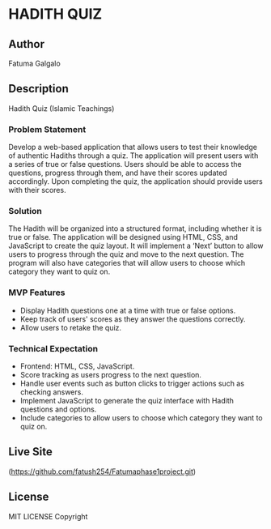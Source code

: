 # HADITH QUIZ

## Author

Fatuma Galgalo

## Description 

Hadith Quiz (Islamic Teachings)

### Problem Statement

Develop a web-based application that allows users to test their knowledge of authentic Hadiths through a quiz. The application will present users with a series of true or false questions. Users should be able to access the questions, progress through them, and have their scores updated accordingly. Upon completing the quiz, the application should provide users with their scores.

### Solution

The Hadith will be organized into a structured format, including whether it is true or false. The application will be designed using HTML, CSS, and JavaScript to create the quiz layout. It will implement a ‘Next’ button to allow users to progress through the quiz and move to the next question. The program will also have categories that will allow users to choose which category they want to quiz on.

### MVP Features

- Display Hadith questions one at a time with true or false options.
- Keep track of users' scores as they answer the questions correctly.
- Allow users to retake the quiz.

### Technical Expectation

- Frontend: HTML, CSS, JavaScript.
- Score tracking as users progress to the next question.
- Handle user events such as button clicks to trigger actions such as checking answers.
- Implement JavaScript to generate the quiz interface with Hadith questions and options.
- Include categories to allow users to choose which category they want to quiz on.

## Live Site

(https://github.com/fatush254/Fatumaphase1project.git)



## License

MIT LICENSE Copyright
